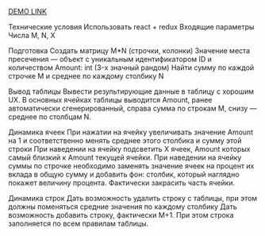 [DEMO LINK](https://zarva6596.github.io/test-task_vinn/)

Технические условия
Использовать react + redux
Входящие параметры
Числа M, N, X

Подготовка
Создать матрицу M*N (строчки, колонки)
Значение места пресечения — объект с уникальным идентификатором ID и количеством Amount: int (3-х значный рандом)
Найти сумму по каждой строчке M и среднее по каждому столбику N

Вывод таблицы
Вывести результирующие данные в таблицу с хорошим UX. В основных ячейках таблицы выводится Amount, ранее автоматически сгенерированный, справа сумма по строкам M, снизу — среднее по столбцам N.

Динамика ячеек
При нажатии на ячейку увеличивать значение Amount на 1 и соответственно менять среднее этого столбика и сумму этой строки
При наведении на ячейку подсветить X ячеек, Amount которых самый близкий к Amount текущей ячейки.
При наведении на ячейку суммы по строчке необходимо заменять значение ячеек на процент их вклада в общую сумму и добавить фон: столбик, который наглядно покажет величину процента. Фактически закрасить часть ячейки.

Динамика строк
Дать возможность удалить строку с таблицы, при этом должны поменяться средние значения по каждому столбику
Дать возможность добавить строку, фактически M+1. При этом строка заполняется по всем правилам таблицы.
